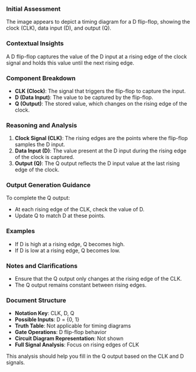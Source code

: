 
### Initial Assessment

The image appears to depict a timing diagram for a D flip-flop, showing the clock (CLK), data input (D), and output (Q).

### Contextual Insights

A D flip-flop captures the value of the D input at a rising edge of the clock signal and holds this value until the next rising edge.

### Component Breakdown

- **CLK (Clock)**: The signal that triggers the flip-flop to capture the input.
- **D (Data Input)**: The value to be captured by the flip-flop.
- **Q (Output)**: The stored value, which changes on the rising edge of the clock.

### Reasoning and Analysis

1. **Clock Signal (CLK)**: The rising edges are the points where the flip-flop samples the D input.
2. **Data Input (D)**: The value present at the D input during the rising edge of the clock is captured.
3. **Output (Q)**: The Q output reflects the D input value at the last rising edge of the clock.

### Output Generation Guidance

To complete the Q output:

- At each rising edge of the CLK, check the value of D.
- Update Q to match D at these points.

### Examples

- If D is high at a rising edge, Q becomes high.
- If D is low at a rising edge, Q becomes low.

### Notes and Clarifications

- Ensure that the Q output only changes at the rising edge of the CLK.
- The Q output remains constant between rising edges.

### Document Structure

- **Notation Key**: CLK, D, Q
- **Possible Inputs**: D = {0, 1}
- **Truth Table**: Not applicable for timing diagrams
- **Gate Operations**: D flip-flop behavior
- **Circuit Diagram Representation**: Not shown
- **Full Signal Analysis**: Focus on rising edges of CLK

This analysis should help you fill in the Q output based on the CLK and D signals.
